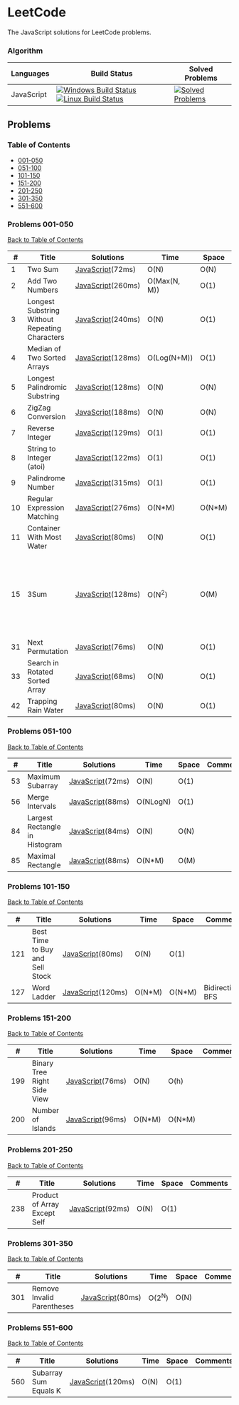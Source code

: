 # LeetCode
The JavaScript solutions for LeetCode problems.

### Algorithm

| Languages | Build Status | Solved Problems |
| --------- | ------------ | --------------- |
|JavaScript|[![Windows Build Status](https://img.shields.io/appveyor/ci/bigegg/leetcode-he0qs.svg?style=flat-square&label=Windows%20Build)](https://ci.appveyor.com/project/BigEgg/leetcode-he0qs)[![Linux Build Status](https://img.shields.io/badge/Linux%20Build-Invalid-lightgrey.svg?style=flat-square)]()|[![Solved Problems](https://img.shields.io/badge/Solved%20Problems-26-blue.svg?style=flat-square)](https://github.com/BigEgg/LeetCode/tree/JavaScript)|

## Problems

### Table of Contents
* [001-050](#Problems-001-050)
* [051-100](#Problems-051-100)
* [101-150](#Problems-101-150)
* [151-200](#Problems-151-200)
* [201-250](#Problems-201-250)
* [301-350](#Problems-301-350)
* [551-600](#Problems-551-600)

### Problems 001-050
[Back to Table of Contents](#Table-of-Contents)

| # | Title | Solutions | Time | Space | Comments |
|---| ----- | --------- | ---- | ----- | -------- |
| 1 | Two Sum | [JavaScript](./src/0001-0050/0001-TwoSum.js)(72ms) | O(N) | O(N) | |
| 2 | Add Two Numbers | [JavaScript](./src/0001-0050/002-AddTwoNumbers.js)(260ms) | O(Max(N, M)) | O(1) | |
| 3 | Longest Substring Without Repeating Characters | [JavaScript](./src/0001-0050/003-LongestSubstringWithoutRepeatingCharacters.js)(240ms) | O(N) | O(1) | C# use array will slower |
| 4 | Median of Two Sorted Arrays | [JavaScript](./src/0001-0050/0004-MedianOfTwoSortedArrays.js)(128ms) | O(Log(N+M)) | O(1) | |
| 5 | Longest Palindromic Substring | [JavaScript](./src/0001-0050/005-LongestPalindromicSubstring.js)(128ms) | O(N) | O(N) | Use Manacher's Algorithm |
| 6 | ZigZag Conversion | [JavaScript](./src/0001-0050/006-ZigZagConversion.js)(188ms) | O(N) | O(N) | |
| 7 | Reverse Integer | [JavaScript](./src/0001-0050/007-ReverseInteger.js)(129ms) | O(1) | O(1) | |
| 8 | String to Integer (atoi) | [JavaScript](./src/0001-0050/008-StringToInteger(atoi).js)(122ms) | O(1) | O(1) | |
| 9 | Palindrome Number | [JavaScript](./src/0001-0050/009-PalindromeNumber.js)(315ms) | O(1) | O(1) | |
| 10 | Regular Expression Matching | [JavaScript](./src/0001-0050/010-RegularExpressionMatching.js)(276ms) | O(N*M) | O(N*M) | |
| 11 | Container With Most Water | [JavaScript](./src/0001-0050/0011-ContainerWithMostWater.js)(80ms) | O(N) | O(1) | |
| 15 | 3Sum | [JavaScript](./src/0001-0050/0015-3Sum.js)(128ms) | O(N<sup>2</sup>) | O(M) | For Python solution, use count to reduce time to O(min(N, M<sup>2</sup>)) and space to O(M) |
| 31 | Next Permutation | [JavaScript](./src/0001-0050/0031-NextPermutation.js)(76ms) | O(N) | O(1) | |
| 33 | Search in Rotated Sorted Array | [JavaScript](./src/0001-0050/0033-SearchInRotatedSortedArray.js)(68ms) | O(N) | O(1) | |
| 42 | Trapping Rain Water | [JavaScript](./src/0001-0050/0042-TrappingRainWater.js)(80ms) | O(N) | O(1) | |

### Problems 051-100
[Back to Table of Contents](#Table-of-Contents)

| # | Title | Solutions | Time | Space | Comments |
|---| ----- | --------- | ---- | ----- | -------- |
| 53 | Maximum Subarray | [JavaScript](./src/0051-0100/0053-MaximumSubarray.js)(72ms) | O(N) | O(1) | |
| 56 | Merge Intervals | [JavaScript](./src/0051-0100/0056-MergeIntervals.js)(88ms) | O(NLogN) | O(1) | |
| 84 | Largest Rectangle in Histogram | [JavaScript](./src/0051-0100/0084-LargestRectangleInHistogram.js)(84ms) | O(N) | O(N) | |
| 85 | Maximal Rectangle | [JavaScript](./src/0051-0100/0085-MaximalRectangle.js)(88ms) | O(N*M) | O(M) | |

### Problems 101-150
[Back to Table of Contents](#Table-of-Contents)

| # | Title | Solutions | Time | Space | Comments |
|---| ----- | --------- | ---- | ----- | -------- |
| 121 | Best Time to Buy and Sell Stock | [JavaScript](./src/0101-0150/0121-BestTimeToBuyAndSellStock.js)(80ms) | O(N) | O(1) | |
| 127 | Word Ladder | [JavaScript](./src/0101-0150/0127-WordLadder.js)(120ms) | O(N*M) | O(N*M) | Bidirectional BFS |

### Problems 151-200
[Back to Table of Contents](#Table-of-Contents)

| # | Title | Solutions | Time | Space | Comments |
|---| ----- | --------- | ---- | ----- | -------- |
| 199 | Binary Tree Right Side View | [JavaScript](./src/0151-0200/0199-BinaryTreeRightSideView.js)(76ms) | O(N) | O(h) | |
| 200 | Number of Islands | [JavaScript](./src/0151-0200/0200-NumberOfIslands.js)(96ms) | O(N*M) | O(N*M) | |

### Problems 201-250
[Back to Table of Contents](#Table-of-Contents)

| # | Title | Solutions | Time | Space | Comments |
|---| ----- | --------- | ---- | ----- | -------- |
| 238 | Product of Array Except Self | [JavaScript](./src/0201-0250/0238-ProductOfArrayExceptSelf.js)(92ms) | O(N) | O(1) | |

### Problems 301-350
[Back to Table of Contents](#Table-of-Contents)

| # | Title | Solutions | Time | Space | Comments |
|---| ----- | --------- | ---- | ----- | -------- |
| 301 | Remove Invalid Parentheses | [JavaScript](./src/0301-0350/0301-RemoveInvalidParentheses.js)(80ms) | O(2<sup>N</sup>) | O(N) | |

### Problems 551-600
[Back to Table of Contents](#Table-of-Contents)

| # | Title | Solutions | Time | Space | Comments |
|---| ----- | --------- | ---- | ----- | -------- |
| 560 | Subarray Sum Equals K | [JavaScript](./src/0551-0600/0560-SubarraySumEqualsK.js)(120ms) | O(N) | O(1) | |
